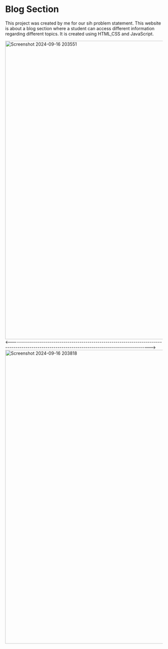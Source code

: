 # Blog Section

This project was created by me for our sih problem statement. This website is about a blog section where a student can access different information regarding different topics. It is created using HTML,CSS and JavaScript.

<img width="952" alt="Screenshot 2024-09-16 203551" src="https://github.com/user-attachments/assets/d0fbd736-8c6d-4f96-908c-a9456052b9aa">
<--------------------------------------------------------------------------------------------------------------------------------------------------->

<img width="937" alt="Screenshot 2024-09-16 203818" src="https://github.com/user-attachments/assets/2d918b8f-61de-4195-b1ee-101e414dbbdf">
